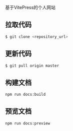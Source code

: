 基于VitePress的个人网站


## 拉取代码
```sh
$ git clone <repository_url>
```

## 更新代码
```sh
$ git pull origin master
```

## 构建文档

```sh
npm run docs:build
```

## 预览文档

```sh
npm run docs:preview
```